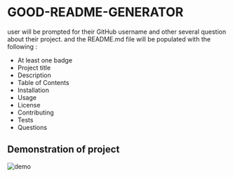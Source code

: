 # GOOD-README-GENERATOR
user will be prompted for their GitHub username and other several question about their project. and the README.md file will be populated with the following :

* At least one badge
* Project title
* Description
* Table of Contents
* Installation
* Usage
* License
* Contributing
* Tests
* Questions

## Demonstration of project 
![demo]()